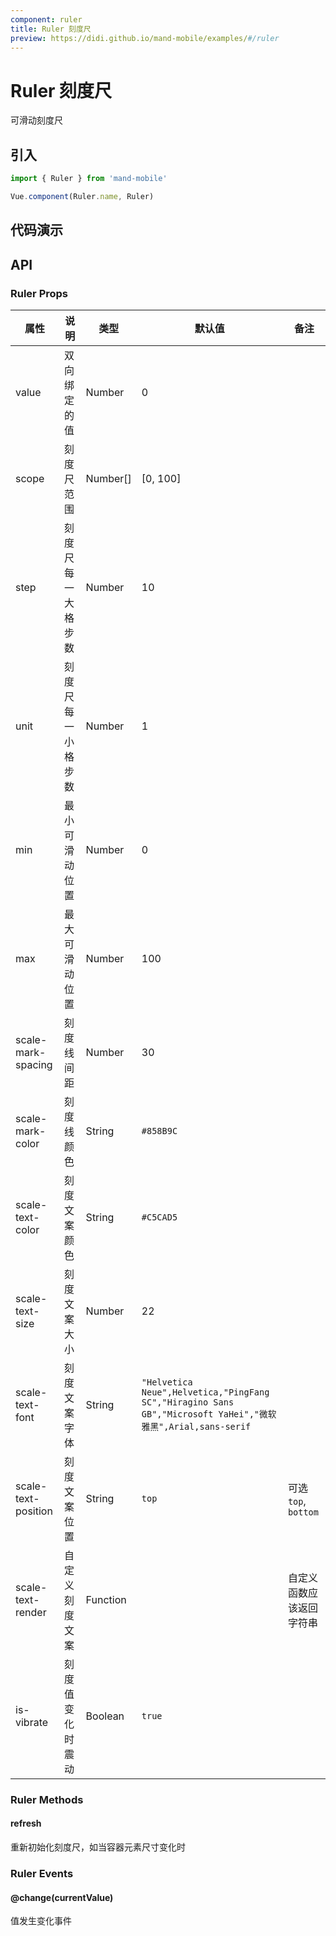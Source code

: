 ```yaml
---
component: ruler
title: Ruler 刻度尺
preview: https://didi.github.io/mand-mobile/examples/#/ruler
---
```


# Ruler 刻度尺


可滑动刻度尺

## 引入

```javascript
import { Ruler } from 'mand-mobile'

Vue.component(Ruler.name, Ruler)
```


## 代码演示
<!-- 
<demo-wrapper
  src="src/packages/ruler/demo"
  :demos="demos"
/>

<script setup>
const demos = import.meta.globEager('../../../src/packages/ruler/demo/demo*.vue')
</script> -->

<!-- DEMO -->


## API

### Ruler Props
|属性 | 说明 | 类型 | 默认值 | 备注 |
|----|-----|------|------|------|
|value|双向绑定的值|Number|0| |
|scope|刻度尺范围|Number[]|[0, 100]| |
|step|刻度尺每一大格步数|Number|10| |
|unit|刻度尺每一小格步数|Number|1| |
|min|最小可滑动位置|Number|0| |
|max|最大可滑动位置|Number|100| |
|scale-mark-spacing|刻度线间距|Number|30| |
|scale-mark-color|刻度线颜色|String|`#858B9C`| |
|scale-text-color|刻度文案颜色|String|`#C5CAD5`| |
|scale-text-size|刻度文案大小|Number|22| |
|scale-text-font|刻度文案字体|String|`"Helvetica Neue",Helvetica,"PingFang SC","Hiragino Sans GB","Microsoft YaHei","微软雅黑",Arial,sans-serif`| |
|scale-text-position|刻度文案位置|String|`top`|可选`top`, `bottom`|
|scale-text-render |自定义刻度文案|Function| |自定义函数应该返回字符串|
|is-vibrate |刻度值变化时震动|Boolean|`true`| |

### Ruler Methods

#### refresh
重新初始化刻度尺，如当容器元素尺寸变化时


### Ruler Events

#### @change(currentValue)
值发生变化事件
